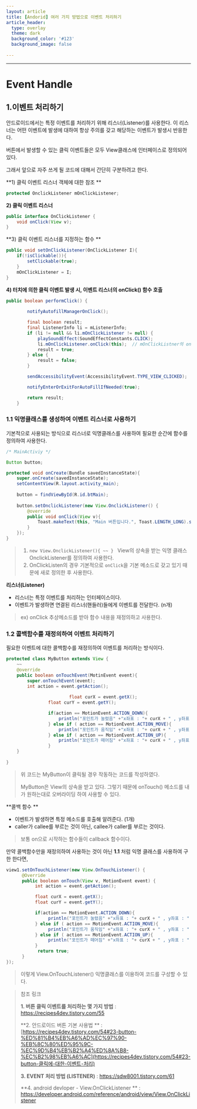 ```yaml
---
layout: article
title: [Andorid] 여러 가지 방법으로 이벤트 처리하기
article_header:
  type: overlay
  theme: dark
  background_color: '#123'
  background_image: false
  
---
```


---
# Event Handle

## 1.이벤트 처리하기

안드로이드에서는 특정 이벤트를 처리하기 위해 리스너(Listener)를 사용한다. 이 리스너는 어떤 이벤트에 발생에 대하여 항상 주의를 갖고 해당하는 이벤트가 발생시 반응한다. 

버튼에서 발생할 수 있는 클릭 이벤트들은 모두 View클래스에 인터페이스로 정의되어 있다. 

그래서 앞으로 자주 쓰게 될 코드에 대해서 간단히 구분하려고 한다.

**1) 클릭 이벤트 리스너 객체에 대한 참조 **

```java
protected OnclickListener mOnClickListener;
```

**2) 클릭 이벤트 리스너**

```java
public interface OnClickListener {
    void onClick(View v);
}
```

**3) 클릭 이벤트 리스너를 지정하는 함수 **

```java
public void setOnClickListener(OnClickListener I){
    if(!isClickable()){
        setClickable(true);
    }
    mOnClickListener = I;
}
```

**4) 터치에 의한 클릭 이벤트 발생 시, 이벤트 리스너의 onClick() 함수 호출**

```java
public boolean performClick() {
    
        notifyAutofillManagerOnClick();

        final boolean result;
        final ListenerInfo li = mListenerInfo;
        if (li != null && li.mOnClickListener != null) {
            playSoundEffect(SoundEffectConstants.CLICK);
            li.mOnClickListener.onClick(this);	// mOnClickListner의 onClick을 활성화 시켜준다. 
            result = true;
        } else {
            result = false;
        }

        sendAccessibilityEvent(AccessibilityEvent.TYPE_VIEW_CLICKED);

        notifyEnterOrExitForAutoFillIfNeeded(true);

        return result;
    }
```

### 1.1 익명클래스를 생성하여 이벤트 리스너로 사용하기 

기본적으로 사용되는 방식으로 리스너로 익명클래스를 사용하여 필요한 순간에 함수를 정의하여 사용한다.  

```java
/* MainActiviy */ 

Button button;

protected void onCreate(Bundle savedInstanceState){
    super.onCreate(savedInstanceState);
    setContentView(R.layout.activity_main);
    
    button = findViewById(R.id.btMain);
    
    button.setOnclickListener(new View.OnclickListener() {
        @override
        public void onClick(View v){
            Toast.makeText(this, "Main 버튼입니다.", Toast.LENGTH_LONG).show();
        }
    });
}
```

> 1. `new View.OnclickListener(){ ~~ } ` View의 상속을 받는 익명 클래스 OnclickListener를 정의하여 사용한다. 
> 2. OnClickListen의 경우 기본적으로 `onClick`을 기본 메소드로 갖고 있기 때문에 새로 정의한 후 사용한다. 

**리스너(Listener)** 

- 리스너는 특정 이벤트를 처리하는 인터페이스이다. 
- 이벤트가 발생하면 연결된 리스너(핸들러)들에게 이벤트를 전달한다. (n개)

> ex) onClick 추상메소드를 받아 함수 내용을 재정의하고 사용한다. 

### 1.2  콜백함수를 재정의하여 이벤트 처리하기 

필요한 이벤트에 대한 콜백함수를 재정의하여 이벤트를 처리하는 방식이다. 

```java
protected class MyButton extends View {
    ~~
    @override
    public boolean onTouchEvent(MotinEvent event){
        super.onTouchEvent(event);
        int action = event.getAction();
        
                        float curX = event.getX();
                float curY = event.getY();

                if(action == MotionEvent.ACTION_DOWN){
                    println("포인트가 눌렸음" +"x좌표 : "+ curX + " , y좌표 : " + curY );
                } else if ( action == MotionEvent.ACTION_MOVE){
                    println("포인트가 움직임" +"x좌표 : "+ curX + " , y좌표 : " + curY );
                } else if ( action == MotionEvent.ACTION_UP){
                    println("포인트가 떼어짐" +"x좌표 : "+ curX + " , y좌표 : " + curY );
                }
    }
    
}
```

> 위 코드는 MyButton이 클릭될 경우 작동하는 코드를 작성하였다. 
>
> MyButton은 View의 상속을 받고 있다. 그렇기 때문에 onTouch() 메소드를 내가 원하는대로  오버라이딩 하여 사용할 수 있다. 

**콜백 함수 **

- 이벤트가 발생하면 특정 메소드를 호출해 알려준다. (1개)
- caller가 callee를 부르는 것이 아닌, callee가 caller를 부르는 것이다. 

> 보통 on으로 시작하는 함수들이 callback 함수이다. 



만약 콜백함수만을 재정의하여 사용하는 것이 아닌 **1.1** 처럼 익명 클래스를 사용하여 구한 한다면, 

```java
view1.setOnTouchListener(new View.OnTouchListener() {
      @Override
      public boolean onTouch(View v, MotionEvent event) {
           int action = event.getAction();         

           float curX = event.getX();
           float curY = event.getY();

           if(action == MotionEvent.ACTION_DOWN){
                println("포인트가 눌렸음" +"x좌표 : "+ curX + " , y좌표 : " + curY );
           } else if ( action == MotionEvent.ACTION_MOVE){
                println("포인트가 움직임" +"x좌표 : "+ curX + " , y좌표 : " + curY );
           } else if ( action == MotionEvent.ACTION_UP){
                println("포인트가 떼어짐" +"x좌표 : "+ curX + " , y좌표 : " + curY );
           }
            return true;
      }
});
```

> 이렇게 View.OnTouchListener() 익명클래스를 이용하여 코드를 구성할 수 있다. 



> 참조 링크 
>
> **1. 버튼 클릭 이벤트를 처리하는 몇 가지 방법** : <https://recipes4dev.tistory.com/55>
>
> **2. 안드로이드 버튼 기본 사용법 ** : [https://recipes4dev.tistory.com/54#23-button-%ED%81%B4%EB%A6%AD%EC%97%90-%EB%8C%80%ED%95%9C-%EC%9D%B4%EB%B2%A4%ED%8A%B8-%EC%B2%98%EB%A6%AC](https://recipes4dev.tistory.com/54#23-button-클릭에-대한-이벤트-처리)
>
> **3. EVENT 처리 방법 (LISTENER)** : <https://sdw8001.tistory.com/61>  
>
> **4. android devloper - View.OnClickListener ** : <https://developer.android.com/reference/android/view/View.OnClickListener>

